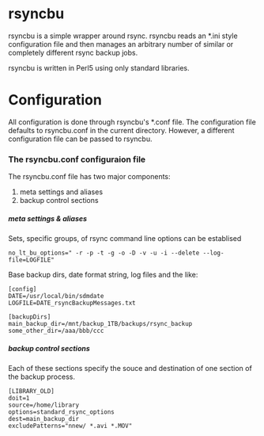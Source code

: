 # rsyncbu

rsyncbu is a simple wrapper around rsync. rsyncbu reads an \*.ini style configuration file and then manages an arbitrary number of similar or completely different rsync backup jobs. 

rsyncbu is written in Perl5 using only standard libraries. 


# Configuration

All configuration is done through rsyncbu's \*.conf file. The configuration file defaults to rsyncbu.conf in the current directory. However, a different configuration file can be passed to rsyncbu.

### The rsyncbu.conf configuraion file

The rsyncbu.conf file has two major components:
1. meta settings and aliases
2. backup control sections

##### meta settings & aliases

Sets, specific groups, of rsync command line options can be establised
```
no_lt_bu_options=" -r -p -t -g -o -D -v -u -i --delete --log-file=LOGFILE" 
```

Base backup dirs, date format string, log files and the like:
```
[config]
DATE=/usr/local/bin/sdmdate
LOGFILE=DATE_rsyncBackupMessages.txt

[backupDirs]
main_backup_dir=/mnt/backup_1TB/backups/rsync_backup
some_other_dir=/aaa/bbb/ccc
```

##### backup control sections

Each of these sections specify the souce and destination of one section of the backup process. 

```
[LIBRARY_OLD]
doit=1
source=/home/library
options=standard_rsync_options
dest=main_backup_dir
excludePatterns="nnew/ *.avi *.MOV"

```

